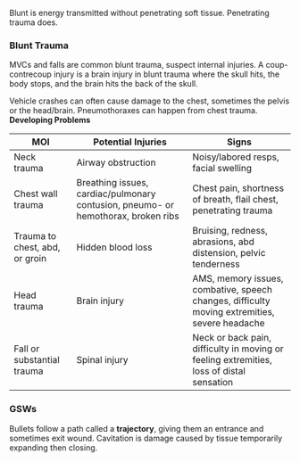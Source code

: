 Blunt is energy transmitted without penetrating soft tissue. Penetrating trauma does.

### Blunt Trauma
MVCs and falls are common blunt trauma, suspect internal injuries.
A coup-contrecoup injury is a brain injury in blunt trauma where the skull hits, the body stops, and the brain hits the back of the skull.

Vehicle crashes can often cause damage to the chest, sometimes the pelvis or the head/brain. Pneumothoraxes can happen from chest trauma.
**Developing Problems**

| MOI | Potential Injuries | Signs |
| ---- | ---- | ---- | 
| Neck trauma | Airway obstruction | Noisy/labored resps, facial swelling |
| Chest wall trauma | Breathing issues, cardiac/pulmonary contusion, pneumo- or hemothorax, broken ribs | Chest pain, shortness of breath, flail chest, penetrating trauma |
| Trauma to chest, abd, or groin | Hidden blood loss | Bruising, redness, abrasions, abd distension, pelvic tenderness |
| Head trauma | Brain injury | AMS, memory issues, combative, speech changes, difficulty moving extremities, severe headache |
| Fall or substantial trauma | Spinal injury | Neck or back pain, difficulty in moving or feeling extremities, loss of distal sensation |

### GSWs
Bullets follow a path called a **trajectory**, giving them an entrance and sometimes exit wound. Cavitation is damage caused by tissue temporarily expanding then closing.